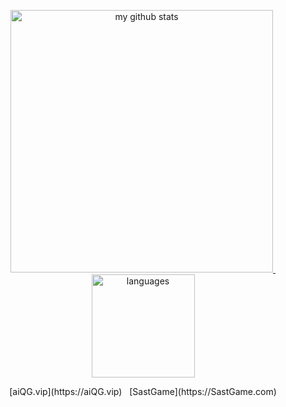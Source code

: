 

<!-- status codes -->
<a align="center" href="https://aiQG.vip">
    <p align="center">
    <img src="https://github-readme-stats.vercel.app/api?username=aiQG&show_icons=true&theme=merko&count_private=true" alt="my github stats" width="420"/>&nbsp;<img src="https://github-readme-stats.vercel.app/api/top-langs/?username=aiQG&layout=compact&theme=merko&langs_count=10" alt="languages" height="165">
    </p>
</a>

 <p align="center">
    [aiQG.vip](https://aiQG.vip) &nbsp; [SastGame](https://SastGame.com)
 </p>



